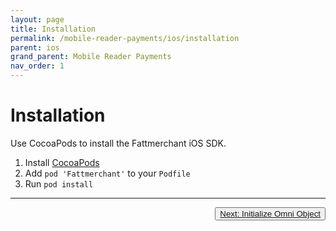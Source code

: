 ```yaml
---
layout: page
title: Installation
permalink: /mobile-reader-payments/ios/installation
parent: ios
grand_parent: Mobile Reader Payments
nav_order: 1
---
```


# Installation

Use CocoaPods  to install the Fattmerchant iOS SDK.

1. Install [CocoaPods](https://guides.cocoapods.org/using/getting-started.html)
2. Add `pod 'Fattmerchant'` to your `Podfile`
3. Run `pod install`

---

<button type="button" name="button" class="btn" style="float: right;">
<a href="/mobile-reader-payments/ios/initialize">Next: Initialize Omni Object</a>
</button>

<div style="margin-bottom: 10%"> </div>
